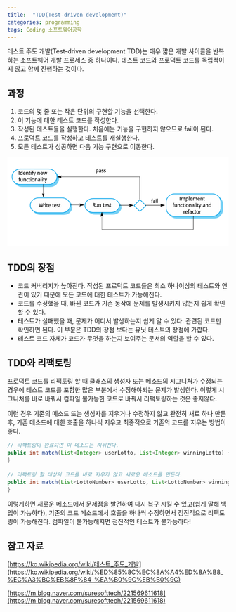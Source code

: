 ```yaml
---
title:  "TDD(Test-driven development)"
categories: programming
tags: Coding 소프트웨어공학
---
```


테스트 주도 개발(Test-driven development TDD)는 매우 짧은 개발 사이클을 반복하는 소프트웨어 개발 프로세스 중 하나이다. 테스트 코드와 프로덕트 코드를 독립적이지 않고 함께 진행하는 것이다.

## 과정

1. 코드의 몇 줄 또는 작은 단위의 구현할 기능을 선택한다.
2. 이 기능에 대한 테스트 코드를 작성한다.
3. 작성된 테스트들을 실행한다. 처음에는 기능을 구현하지 않으므로 fail이 된다.
4. 프로덕트 코드를 작성하고 테스트를 재실행한다.
5. 모든 테스트가 성공하면 다음 기능 구현으로 이동한다.

![TDD(Test-driven%20development)%20526bcf9d34274fe49cab2ea9b1f6b189/Untitled.png](/assets/images/TDD.png)

## TDD의 장점

- 코드 커버리지가 높아진다. 작성된 프로덕트 코드들은 최소 하나이상의 테스트와 연관이 있기 때문에 모든 코드에 대한 테스트가 가능해진다.
- 코드를 수정했을 때, 바뀐 코드가 기존 동작에 문제를 발생시키지 않는지 쉽게 확인할 수 있다.
- 테스트가 실패했을 때, 문제가 어디서 발생하는지 쉽게 알 수 있다. 관련된 코드만 확인하면 된다. 이 부분은 TDD의 장점 보다는 유닛 테스트의 장점에 가깝다.
- 테스트 코드 자체가 코드가 무엇을 하는지 보여주는 문서의 역할을 할 수 있다.

## TDD와 리팩토링

프로덕트 코드를 리팩토링 할 때 클래스의 생성자 또는 메소드의 시그니처가 수정되는 경우에 테스트 코드를 포함한 많은 부분에서 수정해야되는 문제가 발생한다. 이렇게 시그니처를 바로 바꿔서 컴파일 불가능한 코드로 바꿔서 리팩토링하는 것은 좋지않다. 

이런 경우 기존의 메소드 또는 생성자를 지우거나 수정하지 않고 완전히 새로 하나 만든 후, 기존 메소드에 대한 호출을 하나씩 지우고 최종적으로 기존의 코드를 지우는 방법이 좋다.

```java
// 리팩토링이 완료되면 이 메소드는 지워진다.
public int match(List<Integer> userLotto, List<Integer> winningLotto) {
}

// 리팩토링 할 대상의 코드를 바로 지우지 않고 새로운 메소드를 만든다.
public int match(List<LottoNumber> userLotto, List<LottoNumber> winningLotto) {
}

```

이렇게하면 새로운 메소드에서 문제점을 발견하여 다시 복구 시킬 수 있고(쉽게 말해 백업이 가능하다), 기존의 코드 메소드에서 호출을 하나씩 수정하면서 점진적으로 리팩토링이 가능해진다. 컴파일이 불가능해지면 점진적인 테스트가 불가능하다!

## 참고 자료

[https://ko.wikipedia.org/wiki/테스트_주도_개발](https://ko.wikipedia.org/wiki/%ED%85%8C%EC%8A%A4%ED%8A%B8_%EC%A3%BC%EB%8F%84_%EA%B0%9C%EB%B0%9C)

[https://m.blog.naver.com/suresofttech/221569611618](https://m.blog.naver.com/suresofttech/221569611618)